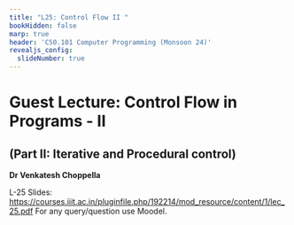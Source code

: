 ```yaml
---
title: "L25: Control Flow II "
bookHidden: false
marp: true
header: 'CS0.101 Computer Programming (Monsoon 24)'
revealjs_config:
  slideNumber: true
---
```

# Guest Lecture: Control Flow in Programs - II
## (Part II: Iterative and Procedural control)

__Dr Venkatesh Choppella__ 


L-25 Slides: https://courses.iiit.ac.in/pluginfile.php/192214/mod_resource/content/1/lec_25.pdf 
For any query/question use Moodel.